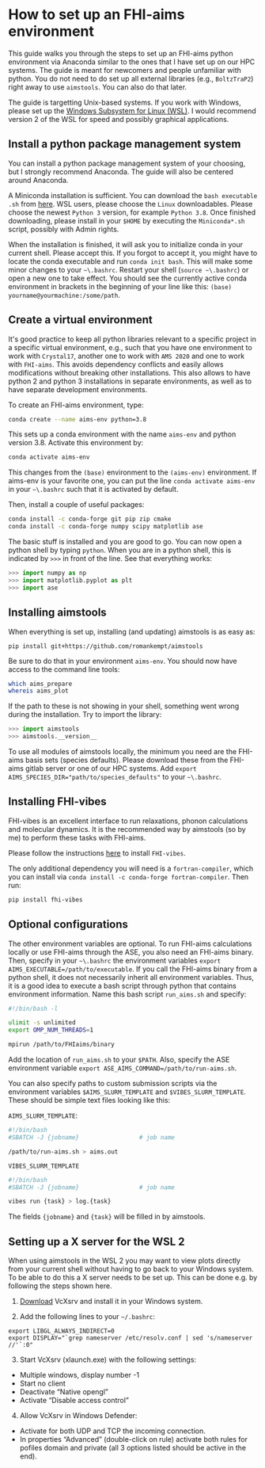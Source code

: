 # How to set up an FHI-aims environment


This guide walks you through the steps to set up an FHI-aims python environment via Anaconda similar to the ones that I have set up on our HPC systems.
The guide is meant for newcomers and people unfamiliar with python. You do not need to do set up all external libraries (e.g., `BoltzTraP2`) right away
to use `aimstools`. You can also do that later.

The guide is targetting Unix-based systems. If you work with Windows, please set up the [Windows Subsystem for Linux (WSL)](https://docs.microsoft.com/en-us/windows/wsl/install-win10). I would recommend version 2 of the WSL for speed and possibly graphical applications.

## Install a python package management system

You can install a python package management system of your choosing, but I strongly recommend Anaconda. The guide will also be centered around Anaconda.

A Miniconda installation is sufficient. You can download the `bash executable .sh` from [here](https://docs.conda.io/en/latest/miniconda.html). WSL users, please choose the `Linux` downloadables. Please choose the newest `Python 3` version, for example `Python 3.8`. Once finished downloading, please install in your `$HOME` by executing the `Miniconda*.sh` script, possibly with Admin rights.

When the installation is finished, it will ask you to initialize conda in your current shell. Please accept this. If you forgot to accept it, you might have to locate the conda executable and run `conda init bash`. This will make some minor changes to your `~\.bashrc`. Restart your shell (`source ~\.bashrc`) or open a new one to take effect. You should see the currently active conda environment in brackets in the beginning of your line like this: `(base) yourname@yourmachine:/some/path`.

## Create a virtual environment

It's good practice to keep all python libraries relevant to a specific project in a specific virtual environment, e.g., such that you have one environment to work with `Crystal17`, another one to work with `AMS 2020` and one to work with `FHI-aims`. This avoids dependency conflicts and easily allows modifications without breaking other installations. This also allows to have python 2 and python 3 installations in separate environments, as well as to have separate development environments.

To create an FHI-aims environment, type:
```bash
conda create --name aims-env python=3.8
```

This sets up a conda environment with the name `aims-env` and python version 3.8.
Activate this environment by:
```bash
conda activate aims-env
```

This changes from the `(base)` environment to the `(aims-env)` environment. If aims-env is your favorite one, you can put the line `conda activate aims-env` in your `~\.bashrc` such that it is activated by default.

Then, install a couple of useful packages:
```bash
conda install -c conda-forge git pip zip cmake 
conda install -c conda-forge numpy scipy matplotlib ase
```

The basic stuff is installed and you are good to go. You can now open a python shell by typing `python`. When you are in a python shell, this is indicated by `>>>` in front of the line. See that everything works:

```python
>>> import numpy as np
>>> import matplotlib.pyplot as plt
>>> import ase
``` 

## Installing aimstools

When everything is set up, installing (and updating) aimstools is as easy as:

```
pip install git+https://github.com/romankempt/aimstools
```

Be sure to do that in your environment `aims-env`. You should now have access to the command line tools:
```bash
which aims_prepare
whereis aims_plot
```

If the path to these is not showing in your shell, something went wrong during the installation. Try to import the library:
```python
>>> import aimstools
>>> aimstools.__version__
```

To use all modules of aimstools locally, the minimum you need are the FHI-aims basis sets (species defaults). Please download these from the FHI-aims gitlab server or one of our HPC systems. Add `export AIMS_SPECIES_DIR="path/to/species_defaults"` to your `~\.bashrc`.

## Installing FHI-vibes

FHI-vibes is an excellent interface to run relaxations, phonon calculations and molecular dynamics. It is the recommended way by aimstools (so by me) to perform these tasks with FHI-aims.

Please follow the instructions [here](https://vibes-developers.gitlab.io/vibes/Installation/) to install `FHI-vibes`.

The only additional dependency you will need is a `fortran-compiler`, which you can install via `conda install -c conda-forge fortran-compiler`.
Then run:
```bash
pip install fhi-vibes
```

## Optional configurations

The other environment variables are optional. To run FHI-aims calculations locally or use FHI-aims through the ASE, you also need an FHI-aims binary. Then, specify in your `~\.bashrc` the environment variables `export AIMS_EXECUTABLE=/path/to/executable`. If you call the FHI-aims binary from a python shell, it does not necessarily inherit all environment variables. Thus, it is a good idea to execute a bash script through python that contains environment information. Name this bash script `run_aims.sh` and specify:

```bash
#!/bin/bash -l

ulimit -s unlimited
export OMP_NUM_THREADS=1

mpirun /path/to/FHIaims/binary
```

Add the location of `run_aims.sh` to your `$PATH`. Also, specify the ASE environment variable `export ASE_AIMS_COMMAND=/path/to/run-aims.sh`.

You can also specify paths to custom submission scripts via the environment variables `$AIMS_SLURM_TEMPLATE` and `$VIBES_SLURM_TEMPLATE`. These should be simple text files looking like this:

`AIMS_SLURM_TEMPLATE`:
```bash
#!/bin/bash
#SBATCH -J {jobname}                 # job name

/path/to/run-aims.sh > aims.out
```

`VIBES_SLURM_TEMPLATE`
```bash
#!/bin/bash
#SBATCH -J {jobname}                 # job name

vibes run {task} > log.{task}
```

The fields `{jobname}` and `{task}` will be filled in by aimstools.


## Setting up a X server for the WSL 2
When using aimstools in the WSL 2 you may want to view plots directly from your current shell without having to go back to your Windows system. To be able to do this a X server needs to be set up. This can be done e.g. by following the steps shown here.
1) [Download](https://sourceforge.net/projects/vcxsrv/) VcXsrv and install it in your Windows system.

2) Add the following lines to your `~/.bashrc`:
```
export LIBGL_ALWAYS_INDIRECT=0
export DISPLAY="`grep nameserver /etc/resolv.conf | sed 's/nameserver //'`:0"
```

3) Start VcXsrv (xlaunch.exe) with the following settings:
* Multiple windows, display number -1
* Start no client
* Deactivate “Native opengl”
* Activate “Disable access control”

4) Allow VcXsrv in Windows Defender:
* Activate for both UDP and TCP the incoming connection.
* In properties “Advanced” (double-click on rule) activate both rules for pofiles domain and private (all 3 options listed should be active in the end).
